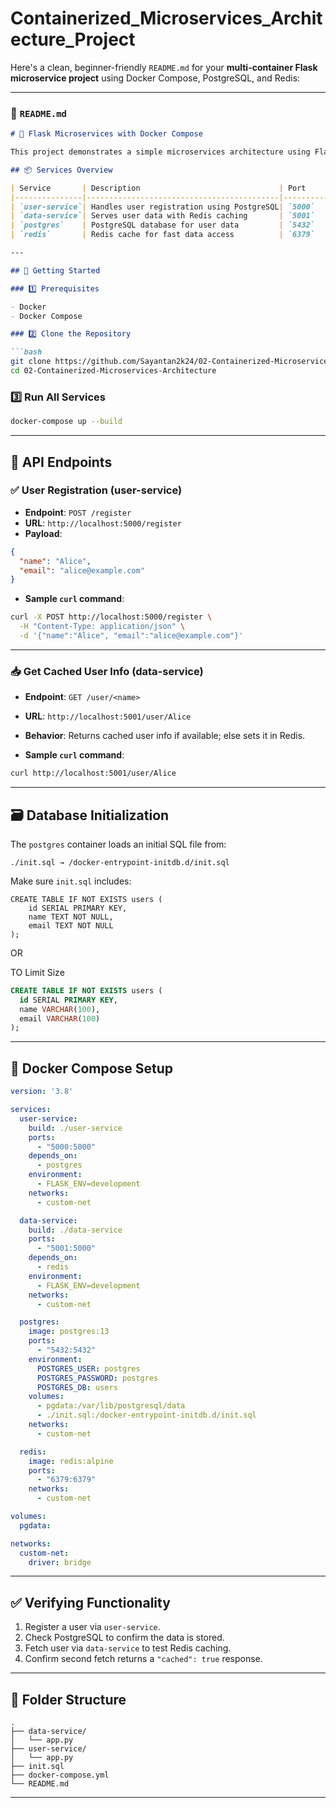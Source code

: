 # Containerized_Microservices_Architecture_Project

Here's a clean, beginner-friendly `README.md` for your **multi-container Flask microservice project** using Docker Compose, PostgreSQL, and Redis:

---

### 📘 `README.md`

````markdown
# 🧩 Flask Microservices with Docker Compose

This project demonstrates a simple microservices architecture using Flask, Docker Compose, PostgreSQL, and Redis.

## 📦 Services Overview

| Service       | Description                               | Port     |
|---------------|-------------------------------------------|----------|
| `user-service`| Handles user registration using PostgreSQL| `5000`   |
| `data-service`| Serves user data with Redis caching       | `5001`   |
| `postgres`    | PostgreSQL database for user data         | `5432`   |
| `redis`       | Redis cache for fast data access          | `6379`   |

---

## 🚀 Getting Started

### 1️⃣ Prerequisites

- Docker
- Docker Compose

### 2️⃣ Clone the Repository

```bash
git clone https://github.com/Sayantan2k24/02-Containerized-Microservices-Architecture.git
cd 02-Containerized-Microservices-Architecture
````

### 3️⃣ Run All Services

```bash
docker-compose up --build
```

---

## 🔧 API Endpoints

### ✅ User Registration (user-service)

* **Endpoint**: `POST /register`
* **URL**: `http://localhost:5000/register`
* **Payload**:

```json
{
  "name": "Alice",
  "email": "alice@example.com"
}
```

* **Sample `curl` command**:

```bash
curl -X POST http://localhost:5000/register \
  -H "Content-Type: application/json" \
  -d '{"name":"Alice", "email":"alice@example.com"}'
```

---

### 📥 Get Cached User Info (data-service)

* **Endpoint**: `GET /user/<name>`

* **URL**: `http://localhost:5001/user/Alice`

* **Behavior**: Returns cached user info if available; else sets it in Redis.

* **Sample `curl` command**:

```bash
curl http://localhost:5001/user/Alice
```

---

## 🗃️ Database Initialization

The `postgres` container loads an initial SQL file from:

```
./init.sql → /docker-entrypoint-initdb.d/init.sql
```

Make sure `init.sql` includes:

```
CREATE TABLE IF NOT EXISTS users (
    id SERIAL PRIMARY KEY,
    name TEXT NOT NULL,
    email TEXT NOT NULL
);
```
OR

TO Limit Size

```sql
CREATE TABLE IF NOT EXISTS users (
  id SERIAL PRIMARY KEY,
  name VARCHAR(100),
  email VARCHAR(100)
);
```

---

## 🐳 Docker Compose Setup

```yaml
version: '3.8'

services:
  user-service:
    build: ./user-service
    ports:
      - "5000:5000"
    depends_on:
      - postgres
    environment:
      - FLASK_ENV=development
    networks:
      - custom-net

  data-service:
    build: ./data-service
    ports:
      - "5001:5000"
    depends_on:
      - redis
    environment:
      - FLASK_ENV=development
    networks:
      - custom-net

  postgres:
    image: postgres:13
    ports:
      - "5432:5432"
    environment:
      POSTGRES_USER: postgres
      POSTGRES_PASSWORD: postgres
      POSTGRES_DB: users
    volumes:
      - pgdata:/var/lib/postgresql/data
      - ./init.sql:/docker-entrypoint-initdb.d/init.sql
    networks:
      - custom-net

  redis:
    image: redis:alpine
    ports:
      - "6379:6379"
    networks:
      - custom-net

volumes:
  pgdata:

networks:
  custom-net:
    driver: bridge

```

---

## ✅ Verifying Functionality

1. Register a user via `user-service`.
2. Check PostgreSQL to confirm the data is stored.
3. Fetch user via `data-service` to test Redis caching.
4. Confirm second fetch returns a `"cached": true` response.

---

## 📂 Folder Structure

```
.
├── data-service/
│   └── app.py
├── user-service/
│   └── app.py
├── init.sql
├── docker-compose.yml
└── README.md
```

---
